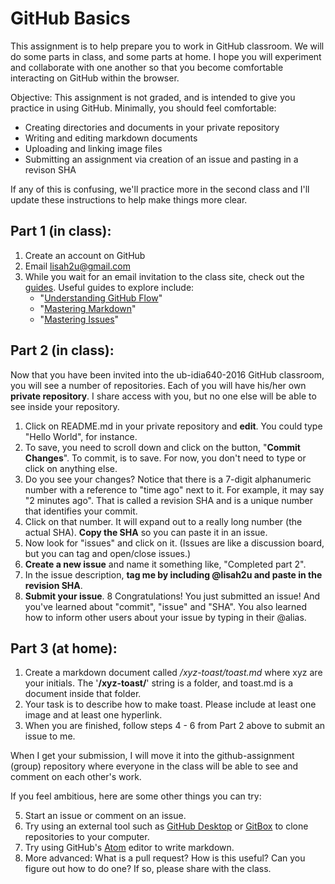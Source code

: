 # GitHub Basics

This assignment is to help prepare you to work in GitHub classroom. We will do some parts in class, and some parts at home. I hope you will experiment and collaborate with one another so that you become comfortable interacting on GitHub within the browser.

Objective: This assignment is not graded, and is intended to give you practice in using GitHub. Minimally, you should feel comfortable:
- Creating directories and documents in your private repository
- Writing and editing markdown documents
- Uploading and linking image files
- Submitting an assignment via creation of an issue and pasting in a revison SHA

If any of this is confusing, we'll practice more in the second class and I'll update these instructions to help make things more clear.

## Part 1 (in class):

1. Create an account on GitHub
2. Email lisah2u@gmail.com
3. While you wait for an email invitation to the class site, check out the [guides](https://guides.github.com). Useful guides to explore include:
	- "[Understanding GitHub Flow](https://guides.github.com/introduction/flow/)"
	- "[Mastering Markdown](https://guides.github.com/features/mastering-markdown/)"
	- "[Mastering Issues](https://guides.github.com/features/issues/)"

## Part 2 (in class):

Now that you have been invited into the ub-idia640-2016 GitHub classroom, you will see a number of repositories. Each of you will have his/her own **private repository**. I share access with you, but no one else will be able to see inside your repository.

1. Click on README.md in your private repository and **edit**. You could type "Hello World", for instance.
2. To save, you need to scroll down and click on the button, "**Commit Changes**". To commit, is to save. For now, you don't need to type or click on  anything else.
2. Do you see your changes? Notice that there is a 7-digit alphanumeric number with a reference to "time ago" next to it. For example, it may say "2 minutes ago". That is called a revision SHA and is a unique number that identifies your commit.
3. Click on that number. It will expand out to a really long number (the actual SHA). **Copy the SHA** so you can paste it in an issue.
4. Now look for "issues" and click on it. (Issues are like a discussion board, but you can tag and open/close issues.)
5. **Create a new issue** and name it something like, "Completed part 2".
6. In the issue description, **tag me by including @lisah2u and paste in the revision SHA**.
7. **Submit your issue**.
8 Congratulations! You just submitted an issue! And you've learned about "commit", "issue" and "SHA". You also learned how to inform other users about your issue by typing in their @alias.

## Part 3 (at home):

1. Create a markdown document called */xyz-toast/toast.md* where xyz are your initials. The '**/xyz-toast/**' string is a folder, and toast.md is a document inside that folder.
2. Your task is to describe how to make toast. Please include at least one image and at least one hyperlink.
3. When you are finished, follow steps 4 - 6 from Part 2 above to submit an issue to me.

When I get your submission, I will move it into the github-assignment (group) repository where everyone in the class will be able to see and comment on each other's work.

If you feel ambitious, here are some other things you can try:

5. Start an issue or comment on an issue.
6. Try using an external tool such as [GitHub Desktop](https://desktop.github.com) or [GitBox](http://www.gitboxapp.com) to clone repositories to your computer.
7. Try using GitHub's [Atom](https://atom.io) editor to write markdown.
8. More advanced: What is a pull request? How is this useful? Can you figure out how to do one? If so, please share with the class.

